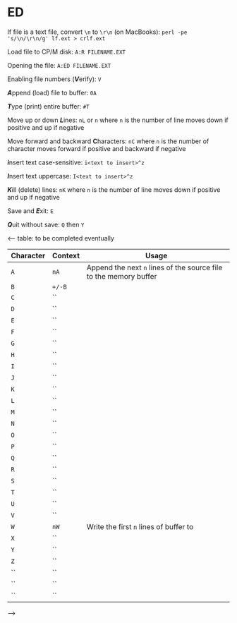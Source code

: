 # ED

If file is a text file, convert `\n` to `\r\n` (on MacBooks):
`perl -pe 's/\n/\r\n/g' lf.ext > crlf.ext`

Load file to CP/M disk:
`A:R FILENAME.EXT`

Opening the file:
`A:ED FILENAME.EXT`

Enabling file numbers (***V***erify):
`V`

***A***ppend (load) file to buffer:
`0A`

***T***ype (print) entire buffer:
`#T`

Move up or down ***L***ines:
`nL` or `n`
where `n` is the number of line moves down if positive and up if negative

Move forward and backward **C**haracters:
`nC`
where `n` is the number of character moves forward if positive and backward if negative

***i***nsert text case-sensitive:
`i<text to insert>^z`

***I***nsert text uppercase:
`I<text to insert>^z`

***K***ill (delete) lines:
`nK`
where `n` is the number of line moves down if positive and up if negative

Save and ***E***xit:
`E`

***Q***uit without save:
`Q` then `Y`


<-- table: to be completed eventually

| Character | Context | Usage |
|-----------|---------|-------|
| `A`       | `nA`    | Append the next `n` lines of the source file to the memory buffer |
| `B` | `+/-B` |  |
| `C` | `` |  |
| `D` | `` |  |
| `E` | `` |  |
| `F` | `` |  |
| `G` | `` |  |
| `H` | `` |  |
| `I` | `` |  |
| `J` | `` |  |
| `K` | `` |  |
| `L` | `` |  |
| `M` | `` |  |
| `N` | `` |  |
| `O` | `` |  |
| `P` | `` |  |
| `Q` | `` |  |
| `R` | `` |  |
| `S` | `` |  |
| `T` | `` |  |
| `U` | `` |  |
| `V` | `` |  |
| `W` | `nW` | Write the first `n` lines of buffer to  |
| `X` | `` |  |
| `Y` | `` |  |
| `Z` | `` |  |
| `` | `` |  |
| `` | `` |  |
| `` | `` |  |

-->
